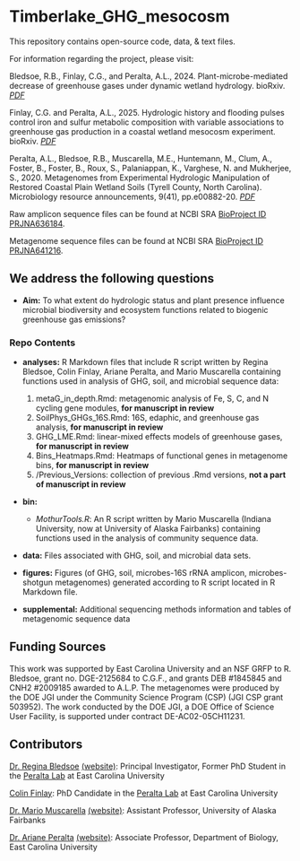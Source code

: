 # Timberlake_GHG_mesocosm

This repository contains open-source code, data, & text files.

For information regarding the project, please visit: 

Bledsoe, R.B., Finlay, C.G., and Peralta, A.L., 2024. Plant-microbe-mediated decrease of greenhouse gases under dynamic wetland hydrology. bioRxiv. *[PDF](https://www.biorxiv.org/content/10.1101/2020.06.29.178533v3)*

Finlay, C.G. and Peralta, A.L., 2025. Hydrologic history and flooding pulses control iron and sulfur metabolic composition with variable associations to greenhouse gas production in a coastal wetland mesocosm experiment. bioRxiv. *[PDF](https://www.biorxiv.org/content/10.1101/2025.03.03.641170v1)*

Peralta, A.L., Bledsoe, R.B., Muscarella, M.E., Huntemann, M., Clum, A., Foster, B., Foster, B., Roux, S., Palaniappan, K., Varghese, N. and Mukherjee, S., 2020. Metagenomes from Experimental Hydrologic Manipulation of Restored Coastal Plain Wetland Soils (Tyrell County, North Carolina). Microbiology resource announcements, 9(41), pp.e00882-20. *[PDF](https://journals.asm.org/doi/full/10.1128/MRA.00882-20)*  

Raw amplicon sequence files can be found at NCBI SRA [BioProject ID PRJNA636184](https://www.ncbi.nlm.nih.gov/bioproject/PRJNA636184).

Metagenome sequence files can be found at NCBI SRA [BioProject ID PRJNA641216](https://www.ncbi.nlm.nih.gov/bioproject/PRJNA641216).

## We address the following questions

* **Aim:** To what extent do hydrologic status and plant presence influence microbial biodiversity and ecosystem functions related to biogenic greenhouse gas emissions?

### Repo Contents

* **analyses:** R Markdown files that include R script written by Regina Bledsoe, Colin Finlay, Ariane Peralta, and Mario Muscarella containing functions used in analysis of GHG, soil, and microbial sequence data:
 	1. metaG_in_depth.Rmd: metagenomic analysis of Fe, S, C, and N cycling gene modules, **for manuscript in review**
 	2. SoilPhys_GHGs_16S.Rmd: 16S, edaphic, and greenhouse gas analysis, **for manuscript in review**
  	3. GHG_LME.Rmd: linear-mixed effects models of greenhouse gases, **for manuscript in review**
	4. Bins_Heatmaps.Rmd: Heatmaps of functional genes in metagenome bins, **for manuscript in review**
  	5. /Previous_Versions: collection of previous .Rmd versions, **not a part of manuscript in review**

* **bin:** 
	* *MothurTools.R*: An R script written by Mario Muscarella (Indiana University, now at University of Alaska Fairbanks) containing functions used in the analysis of community sequence data.

* **data:** Files associated with GHG, soil, and microbial data sets. 

* **figures:** Figures (of GHG, soil, microbes-16S rRNA amplicon, microbes-shotgun metagenomes) generated according to R script located in R Markdown file.

* **supplemental:** Additional sequencing methods information and tables of metagenomic sequence data

## Funding Sources
This work was supported by East Carolina University and an NSF GRFP to R. Bledsoe, grant no. DGE-2125684 to C.G.F., and grants DEB #1845845 and CNH2 #2009185 awarded to A.L.P. The metagenomes were produced by the DOE JGI under the Community Science Program (CSP) (JGI CSP grant 503952). The work conducted by the DOE JGI, a DOE Office of Science User Facility, is supported under contract DE-AC02-05CH11231.

## Contributors

[Dr. Regina Bledsoe](mailto:ginabbledsoe@gmail.com) [(website)](https://ginabbledsoe.wixsite.com/microbes): Principal Investigator, Former PhD Student in the [Peralta Lab](http://www.peraltalab.com) at East Carolina University

[Colin Finlay](mailto:finlayc21@students.ecu.edu): PhD Candidate in the [Peralta Lab](http://www.peraltalab.com) at East Carolina University

[Dr. Mario Muscarella](mario.e.muscarella@gmail.com) [(website)](http://mmuscarella.github.io/): Assistant Professor, University of Alaska Fairbanks

[Dr. Ariane Peralta](mailto:peraltaa@ecu.edu) [(website)](http://www.peraltalab.com): Associate Professor, Department of Biology, East Carolina University
